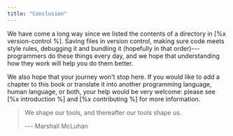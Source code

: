 ```yaml
---
title: "Conclusion"
---
```


We have come a long way since we listed the contents of a directory in [%x version-control %].
Saving files in version control,
making sure code meets style rules,
debugging it and bundling it (hopefully in that order)---programmers do these things every day,
and we hope that understanding how they work will help you do them better.

We also hope that your journey won't stop here.
If you would like to add a chapter to this book
or translate it into another programming language,
human language,
or both,
your help would be very welcome:
please see [%x introduction %] and [%x contributing %] for more information.

> We shape our tools, and thereafter our tools shape us.
>
> --- Marshall McLuhan
